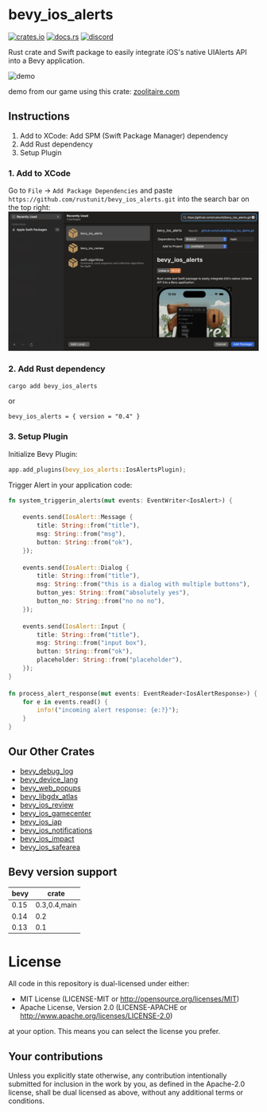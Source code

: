 # bevy_ios_alerts

[![crates.io][sh_crates]][lk_crates]
[![docs.rs][sh_docs]][lk_docs]
[![discord][sh_discord]][lk_discord]

[sh_crates]: https://img.shields.io/crates/v/bevy_ios_alerts.svg
[lk_crates]: https://crates.io/crates/bevy_ios_alerts
[sh_docs]: https://img.shields.io/docsrs/bevy_ios_alerts
[lk_docs]: https://docs.rs/bevy_ios_alerts/latest/bevy_ios_alerts/
[sh_discord]: https://img.shields.io/discord/1176858176897953872?label=discord&color=5561E6
[lk_discord]: https://discord.gg/rQNeEnMhus

Rust crate and Swift package to easily integrate iOS's native UIAlerts API into a Bevy application.

![demo](./assets/demo.gif)

demo from our game using this crate: [zoolitaire.com](https://zoolitaire.com)

## Instructions

1. Add to XCode: Add SPM (Swift Package Manager) dependency
2. Add Rust dependency
3. Setup Plugin

### 1. Add to XCode

Go to `File` -> `Add Package Dependencies` and paste `https://github.com/rustunit/bevy_ios_alerts.git` into the search bar on the top right:
![xcode](./assets/xcode-spm.png)

### 2. Add Rust dependency

```
cargo add bevy_ios_alerts
``` 

or 

```
bevy_ios_alerts = { version = "0.4" }
```

### 3. Setup Plugin

Initialize Bevy Plugin:

```rust
app.add_plugins(bevy_ios_alerts::IosAlertsPlugin);
```

Trigger Alert in your application code:

```rust
fn system_triggerin_alerts(mut events: EventWriter<IosAlert>) {
     
    events.send(IosAlert::Message {
        title: String::from("title"),
        msg: String::from("msg"),
        button: String::from("ok"),
    });
     
    events.send(IosAlert::Dialog {
        title: String::from("title"),
        msg: String::from("this is a dialog with multiple buttons"),
        button_yes: String::from("absolutely yes"),
        button_no: String::from("no no no"),
    });
                    
    events.send(IosAlert::Input {
        title: String::from("title"),
        msg: String::from("input box"),
        button: String::from("ok"),
        placeholder: String::from("placeholder"),
    });
}

fn process_alert_response(mut events: EventReader<IosAlertResponse>) {
    for e in events.read() {
        info!("incoming alert response: {e:?}");
    }
}
```

## Our Other Crates

- [bevy_debug_log](https://github.com/rustunit/bevy_debug_log)
- [bevy_device_lang](https://github.com/rustunit/bevy_device_lang)
- [bevy_web_popups](https://github.com/rustunit/bevy_web_popups)
- [bevy_libgdx_atlas](https://github.com/rustunit/bevy_libgdx_atlas)
- [bevy_ios_review](https://github.com/rustunit/bevy_ios_review)
- [bevy_ios_gamecenter](https://github.com/rustunit/bevy_ios_gamecenter)
- [bevy_ios_iap](https://github.com/rustunit/bevy_ios_iap)
- [bevy_ios_notifications](https://github.com/rustunit/bevy_ios_notifications)
- [bevy_ios_impact](https://github.com/rustunit/bevy_ios_impact)
- [bevy_ios_safearea](https://github.com/rustunit/bevy_ios_safearea)

## Bevy version support

|bevy|crate|
|----|---|
|0.15|0.3,0.4,main|
|0.14|0.2|
|0.13|0.1|

# License

All code in this repository is dual-licensed under either:

- MIT License (LICENSE-MIT or http://opensource.org/licenses/MIT)
- Apache License, Version 2.0 (LICENSE-APACHE or http://www.apache.org/licenses/LICENSE-2.0)

at your option. This means you can select the license you prefer.

## Your contributions
Unless you explicitly state otherwise, any contribution intentionally submitted for inclusion in the work by you, as defined in the Apache-2.0 license, shall be dual licensed as above, without any additional terms or conditions.
